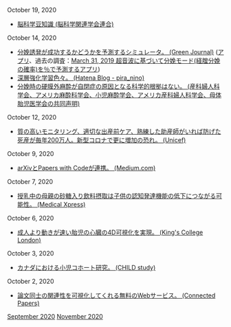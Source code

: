 October 19, 2020
* [脳科学豆知識 (脳科学関連学会連合)](http://www.brainscience-union.jp/trivia)

October 14, 2020
* [分娩誘発が成功するかどうかを予測するシミュレータ。 (Green Journal)](https://journals.lww.com/greenjournal/Abstract/2020/10000/Externally_Validated_Prediction_Model_of_Vaginal.12.aspx) ([アプリ](https://d5xbbxaa8t16z.cloudfront.net/mnow/content/obstetricriskcalculator/index.html)、過去の調査：[March 31, 2019 超音波に基づいて分娩モード(経腟分娩の確率)を％で予測するアプリ](2004.md))
* [深層強化学習色々。 (Hatena Blog - pira_nino)](https://pira-nino.hatenablog.com/entry/reinforcement_learning_docs)
* [分娩時の硬膜外麻酔が自閉症の原因となる科学的根拠はない。 (産科婦人科学会、アメリカ麻酔科学会、小児麻酔学会、アメリカ産科婦人科学会、母体胎児医学会の共同声明)](https://www.asahq.org/about-asa/newsroom/news-releases/2020/10/labor-epidurals-and-autism-joint-statement)

October 12, 2020
* [質の高いモニタリング、適切な出産前ケア、熟練した助産師がいれば防げた死産が毎年200万人。新型コロナで更に増加の恐れ。 (Unicef)](https://www.unicef.or.jp/news/2020/0214.html)

October 9, 2020
* [arXivとPapers with Codeが連携。 (Medium.com)](https://medium.com/paperswithcode/papers-with-code-partners-with-arxiv-ecc362883167)

October 7, 2020
* [授乳中の母親の砂糖入り飲料摂取は子供の認知発達機能の低下につながる可能性。 (Medical Xpress)](https://medicalxpress.com/news/2020-10-sugary-beverages-consumed-breastfeeding-affect.html)

October 6, 2020
* [成人より動きが速い胎児の心臓の4D可視化を実現。 (King's College London)](https://www.kcl.ac.uk/news/new-method-developed-by-researchers-for-in-utero-4d-blood-flow-visualization-of-baby-hearts-paves-the-way-for-better-diagnosis-of-congenital-heart-disease)

October 3, 2020
* [カナダにおける小児コホート研究。 (CHILD study)](https://childstudy.ca/)

October 2, 2020
* [論文同士の関連性を可視化してくれる無料のWebサービス。 (Connected Papers)](https://www.connectedpapers.com/)

[September 2020](2009.md) [November 2020](2011.md)
